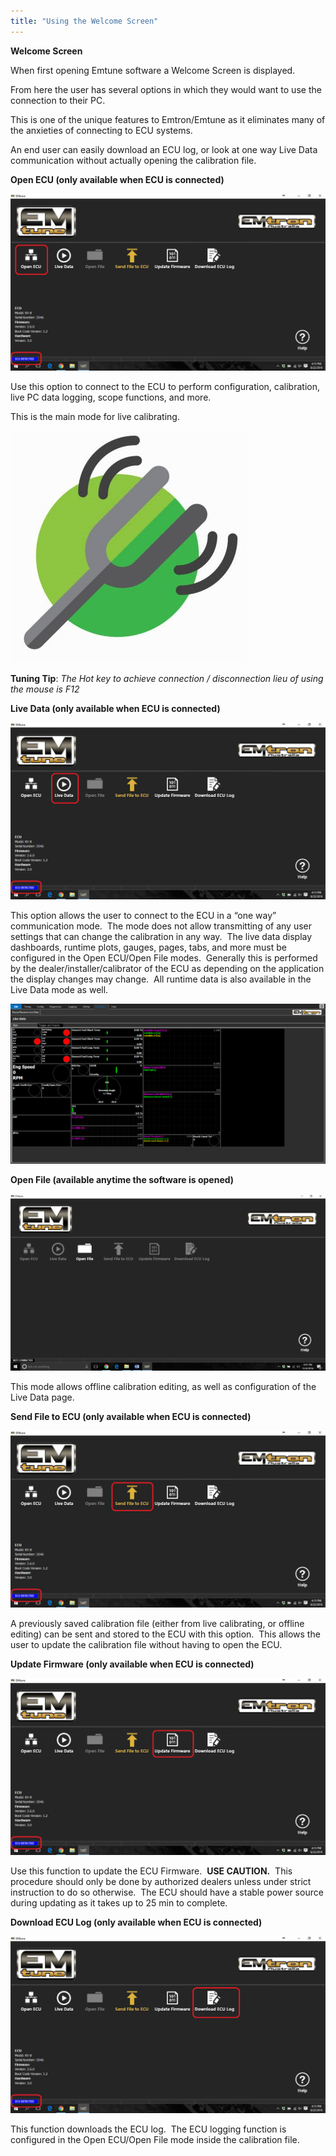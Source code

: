 ```yaml
---
title: "Using the Welcome Screen"
---
```


**Welcome Screen**


When first opening Emtune software a Welcome Screen is displayed. &nbsp;

From here the user has several options in which they would want to use the connection to their PC. &nbsp;

This is one of the unique features to Emtron/Emtune as it eliminates many of the anxieties of connecting to ECU systems. &nbsp;

An end user can easily download an ECU log, or look at one way Live Data communication without actually opening the calibration file. &nbsp;


**Open ECU (only available when ECU is connected)**


![Image](</img/NewItem158.png>)


Use this option to connect to the ECU to perform configuration, calibration, live PC data logging, scope functions, and more. &nbsp;

This is the main mode for live calibrating. &nbsp;

![Image](</img/Tuning Tip.jpg>) &nbsp; &nbsp; &nbsp; &nbsp; &nbsp; &nbsp;

**Tuning Tip**: *The Hot key to achieve connection / disconnection lieu of using the mouse is F12*



**Live Data (only available when ECU is connected)**


![Image](</img/NewItem157.png>)


This option allows the user to connect to the ECU in a “one way” communication mode.&nbsp; The mode does not allow transmitting of any user settings that can change the calibration in any way.&nbsp; The live data display dashboards, runtime plots, gauges, pages, tabs, and more must be configured in the Open ECU/Open File modes.&nbsp; Generally this is performed by the dealer/installer/calibrator of the ECU as depending on the application the display changes may change.&nbsp; All runtime data is also available in the Live Data mode as well. &nbsp;


![Image](</img/NewItem156.png>)


**Open File (available anytime the software is opened)**


![Image](</img/NewItem155.png>)

This mode allows offline calibration editing, as well as configuration of the Live Data page.


**Send File to ECU (only available when ECU is connected)**

![Image](</img/NewItem154.png>)


A previously saved calibration file (either from live calibrating, or offline editing) can be sent and stored to the ECU with this option.&nbsp; This allows the user to update the calibration file without having to open the ECU. &nbsp;


**Update Firmware (only available when ECU is connected)**


![Image](</img/NewItem153.png>)


Use this function to update the ECU Firmware.&nbsp; **USE CAUTION.**&nbsp; This procedure should only be done by authorized dealers unless under strict instruction to do so otherwise.&nbsp; The ECU should have a stable power source during updating as it takes up to 25 min to complete. &nbsp;


**Download ECU Log (only available when ECU is connected)**


![Image](</img/NewItem152.png>)


This function downloads the ECU log.&nbsp; The ECU logging function is configured in the Open ECU/Open File mode inside the calibration file. &nbsp;

